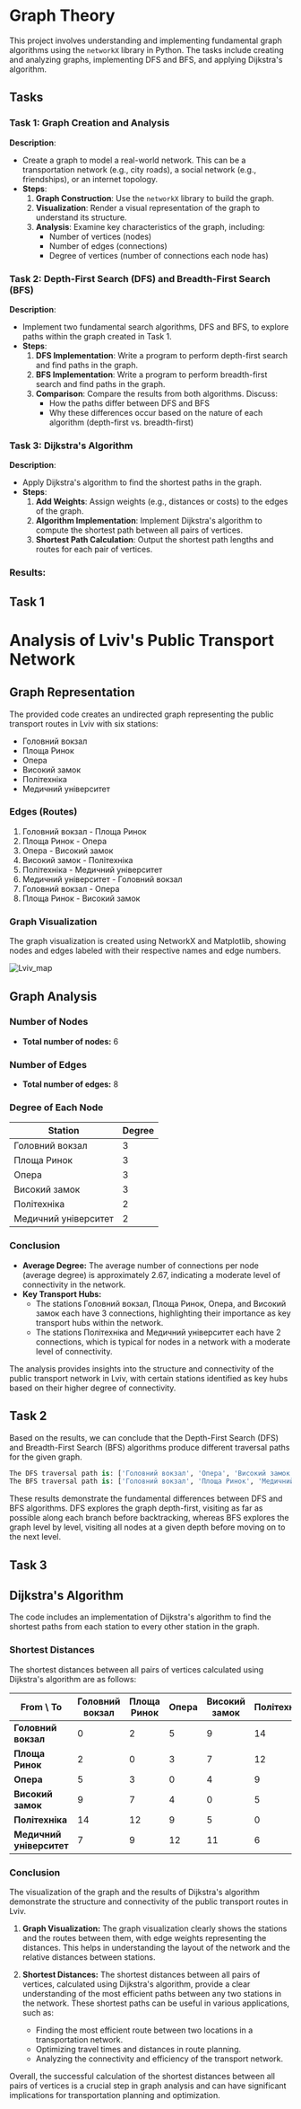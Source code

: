 # Graph Theory

This project involves understanding and implementing fundamental graph algorithms using the `networkX` library in Python. The tasks include creating and analyzing graphs, implementing DFS and BFS, and applying Dijkstra's algorithm.

## Tasks

### Task 1: Graph Creation and Analysis

**Description**:

- Create a graph to model a real-world network. This can be a transportation network (e.g., city roads), a social network (e.g., friendships), or an internet topology.
- **Steps**:
  1. **Graph Construction**: Use the `networkX` library to build the graph.
  2. **Visualization**: Render a visual representation of the graph to understand its structure.
  3. **Analysis**: Examine key characteristics of the graph, including:
     - Number of vertices (nodes)
     - Number of edges (connections)
     - Degree of vertices (number of connections each node has)

### Task 2: Depth-First Search (DFS) and Breadth-First Search (BFS)

**Description**:

- Implement two fundamental search algorithms, DFS and BFS, to explore paths within the graph created in Task 1.
- **Steps**:
  1. **DFS Implementation**: Write a program to perform depth-first search and find paths in the graph.
  2. **BFS Implementation**: Write a program to perform breadth-first search and find paths in the graph.
  3. **Comparison**: Compare the results from both algorithms. Discuss:
     - How the paths differ between DFS and BFS
     - Why these differences occur based on the nature of each algorithm (depth-first vs. breadth-first)

### Task 3: Dijkstra's Algorithm

**Description**:

- Apply Dijkstra's algorithm to find the shortest paths in the graph.
- **Steps**:
  1. **Add Weights**: Assign weights (e.g., distances or costs) to the edges of the graph.
  2. **Algorithm Implementation**: Implement Dijkstra's algorithm to compute the shortest path between all pairs of vertices.
  3. **Shortest Path Calculation**: Output the shortest path lengths and routes for each pair of vertices.

### Results:

## Task 1

# Analysis of Lviv's Public Transport Network

## Graph Representation

The provided code creates an undirected graph representing the public transport routes in Lviv with six stations:

- Головний вокзал
- Площа Ринок
- Опера
- Високий замок
- Політехніка
- Медичний університет

### Edges (Routes)

1. Головний вокзал - Площа Ринок
2. Площа Ринок - Опера
3. Опера - Високий замок
4. Високий замок - Політехніка
5. Політехніка - Медичний університет
6. Медичний університет - Головний вокзал
7. Головний вокзал - Опера
8. Площа Ринок - Високий замок

### Graph Visualization

The graph visualization is created using NetworkX and Matplotlib, showing nodes and edges labeled with their respective names and edge numbers.

![Lviv_map](./assets/Figure_1.png)

## Graph Analysis

### Number of Nodes

- **Total number of nodes:** 6

### Number of Edges

- **Total number of edges:** 8

### Degree of Each Node

| Station              | Degree |
| -------------------- | ------ |
| Головний вокзал      | 3      |
| Площа Ринок          | 3      |
| Опера                | 3      |
| Високий замок        | 3      |
| Політехніка          | 2      |
| Медичний університет | 2      |

### Conclusion

- **Average Degree:** The average number of connections per node (average degree) is approximately 2.67, indicating a moderate level of connectivity in the network.
- **Key Transport Hubs:**
  - The stations Головний вокзал, Площа Ринок, Опера, and Високий замок each have 3 connections, highlighting their importance as key transport hubs within the network.
  - The stations Політехніка and Медичний університет each have 2 connections, which is typical for nodes in a network with a moderate level of connectivity.

The analysis provides insights into the structure and connectivity of the public transport network in Lviv, with certain stations identified as key hubs based on their higher degree of connectivity.

## Task 2

Based on the results, we can conclude that the Depth-First Search (DFS) and Breadth-First Search (BFS) algorithms produce different traversal paths for the given graph.

```python
The DFS traversal path is: ['Головний вокзал', 'Опера', 'Високий замок', 'Площа Ринок', 'Політехніка', 'Медичний університет']
The BFS traversal path is: ['Головний вокзал', 'Площа Ринок', 'Медичний університет', 'Опера', 'Високий замок', 'Політехніка']
```

These results demonstrate the fundamental differences between DFS and BFS algorithms. DFS explores the graph depth-first, visiting as far as possible along each branch before backtracking, whereas BFS explores the graph level by level, visiting all nodes at a given depth before moving on to the next level.

## Task 3

## Dijkstra's Algorithm

The code includes an implementation of Dijkstra's algorithm to find the shortest paths from each station to every other station in the graph.

### Shortest Distances

The shortest distances between all pairs of vertices calculated using Dijkstra's algorithm are as follows:

| From \ To                | Головний вокзал | Площа Ринок | Опера | Високий замок | Політехніка | Медичний університет |
| ------------------------ | --------------- | ----------- | ----- | ------------- | ----------- | -------------------- |
| **Головний вокзал**      | 0               | 2           | 5     | 9             | 14          | 7                    |
| **Площа Ринок**          | 2               | 0           | 3     | 7             | 12          | 9                    |
| **Опера**                | 5               | 3           | 0     | 4             | 9           | 12                   |
| **Високий замок**        | 9               | 7           | 4     | 0             | 5           | 11                   |
| **Політехніка**          | 14              | 12          | 9     | 5             | 0           | 6                    |
| **Медичний університет** | 7               | 9           | 12    | 11            | 6           | 0                    |

### Conclusion

The visualization of the graph and the results of Dijkstra's algorithm demonstrate the structure and connectivity of the public transport routes in Lviv.

1. **Graph Visualization:** The graph visualization clearly shows the stations and the routes between them, with edge weights representing the distances. This helps in understanding the layout of the network and the relative distances between stations.

2. **Shortest Distances:** The shortest distances between all pairs of vertices, calculated using Dijkstra's algorithm, provide a clear understanding of the most efficient paths between any two stations in the network. These shortest paths can be useful in various applications, such as:
   - Finding the most efficient route between two locations in a transportation network.
   - Optimizing travel times and distances in route planning.
   - Analyzing the connectivity and efficiency of the transport network.

Overall, the successful calculation of the shortest distances between all pairs of vertices is a crucial step in graph analysis and can have significant implications for transportation planning and optimization.
